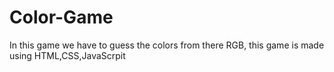 # Color-Game
In this game we have to guess the colors from there RGB, this game is made using HTML,CSS,JavaScrpit
